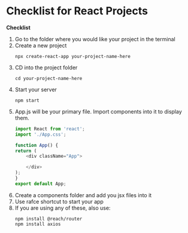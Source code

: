 # Checklist for React Projects

**Checklist**

1. Go to the folder where you would like your project in the terminal
1. Create a new project
    ```
    npx create-react-app your-project-name-here
    ```
1.  CD into the project folder
    ```
    cd your-project-name-here
    ```
1.  Start your server
    ```
    npm start
    ```
1. App.js will be your primary file. Import components into it to display them. 
    ```js
    import React from 'react';
    import './App.css';
    
    function App() {
    return (
        <div className="App">

        </div>
    );
    }
    export default App;
    ```
1. Create a components folder and add you jsx files into it
1. Use rafce shortcut to start your app
1. If you are using any of these, also use:
    ```
    npm install @reach/router
    npm install axios
    ```




